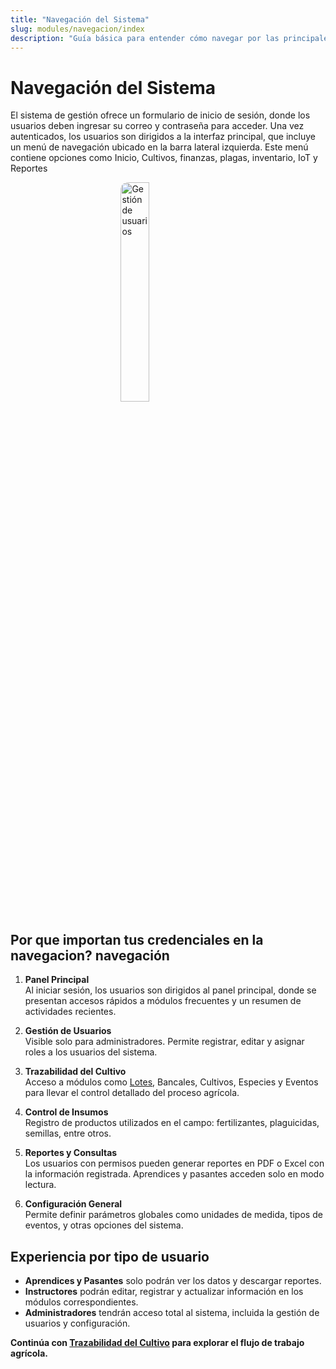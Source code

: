 ```yaml
---
title: "Navegación del Sistema"
slug: modules/navegacion/index
description: "Guía básica para entender cómo navegar por las principales secciones del sistema Agrosoft."
---
```


# Navegación del Sistema


El sistema de gestión ofrece un formulario de inicio de sesión, donde los usuarios deben ingresar su correo y contraseña para acceder. Una vez autenticados, los usuarios son dirigidos a la interfaz principal, que incluye un menú de navegación ubicado en la barra lateral izquierda. Este menú contiene opciones como Inicio, Cultivos, finanzas, plagas, inventario, IoT y Reportes

<img src="/public/sidebar.png" alt="Gestión de usuarios" style="display: block; margin: auto; width: 30%; border-radius: 12px;" />


## Por  que importan tus credenciales en la navegacion? navegación

1. **Panel Principal**  
   Al iniciar sesión, los usuarios son dirigidos al panel principal, donde se presentan accesos rápidos a módulos frecuentes y un resumen de actividades recientes.

2. **Gestión de Usuarios**  
   Visible solo para administradores. Permite registrar, editar y asignar roles a los usuarios del sistema.

3. **Trazabilidad del Cultivo**  
   Acceso a módulos como [Lotes](../trazabilidad/lotes), Bancales, Cultivos, Especies y Eventos para llevar el control detallado del proceso agrícola.

4. **Control de Insumos**  
   Registro de productos utilizados en el campo: fertilizantes, plaguicidas, semillas, entre otros.

5. **Reportes y Consultas**  
   Los usuarios con permisos pueden generar reportes en PDF o Excel con la información registrada. Aprendices y pasantes acceden solo en modo lectura.

6. **Configuración General**  
   Permite definir parámetros globales como unidades de medida, tipos de eventos, y otras opciones del sistema.

## Experiencia por tipo de usuario

- **Aprendices y Pasantes** solo podrán ver los datos y descargar reportes.
- **Instructores** podrán editar, registrar y actualizar información en los módulos correspondientes.
- **Administradores** tendrán acceso total al sistema, incluida la gestión de usuarios y configuración.

**Continúa con [Trazabilidad del Cultivo](../trazabilidad/index) para explorar el flujo de trabajo agrícola.**
